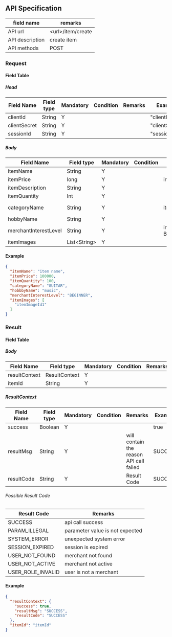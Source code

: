 ## API Specification

| field name      | remarks             |
| --------------- | ------------------- |
| API url         | \<url\>/item/create |
| API description | create item         |
| API methods     | POST                |

### Request

#### Field Table

##### Head

| Field Name   | Field type | Mandatory | Condition | Remarks | Example        |
| ------------ | ---------- | --------- | --------- | ------- | -------------- |
| clientId     | String     | Y         |           |         | "clientId"     |
| clientSecret | String     | Y         |           |         | "clientSecret" |
| sessionId    | String     | Y         |           |         | "sessionId"    |

##### Body

| Field Name            | Field type     | Mandatory | Condition | Remarks                                                             | Example        |
| --------------------- | -------------- | --------- | --------- | ------------------------------------------------------------------- | -------------- |
| itemName              | String         | Y         |           |                                                                     | "item name"    |
| itemPrice             | long           | Y         |           | in rupiah                                                           | 100000         |
| itemDescription       | String         | Y         |           |                                                                     |                |
| itemQuantity          | Int            | Y         |           |                                                                     | 10             |
| categoryName          | String         | Y         |           | item category name                                                  | "item category |
| hobbyName             | String         | Y         |           |                                                                     | "music"        |
| merchantInterestLevel | String         | Y         |           | interest level set by merchant<br> BEGINNER,INTERMEDIATE,ENTHUSIAST | "BEGINNER"     |
| itemImages            | List\<String\> | Y         |           |                                                                     |                |

#### Example

```json
{
  "itemName": "item name",
  "itemPrice": 100000,
  "itemQuantity": 100,
  "categoryName": "GUITAR",
  "hobbbyName": "music",
  "merchantInterestLevel": "BEGINNER",
  "itemImages": [
    "itemImageId1"
  ]
}
```

### Result

#### Field Table

##### Body

| Field Name    | Field type    | Mandatory | Condition | Remarks | Example |
| ------------- | ------------- | --------- | --------- | ------- | ------- |
| resultContext | ResultContext | Y         |           |         |         |
| itemId        | String        | Y         |           |         |         |


##### ResultContext

| Field Name | Field type | Mandatory | Condition | Remarks                                 | Example |
| ---------- | ---------- | --------- | --------- | --------------------------------------- | ------- |
| success    | Boolean    | Y         |           |                                         | true    |
| resultMsg  | String     | Y         |           | will contain the reason API call failed | SUCCESS |
| resultCode | String     | Y         |           | Result Code                             | SUCCESS |

###### Possible Result Code

| Result Code       | Remarks                         |
| ----------------- | ------------------------------- |
| SUCCESS           | api call success                |
| PARAM_ILLEGAL     | parameter value is not expected |
| SYSTEM_ERROR      | unexpected system error         |
| SESSION_EXPIRED   | session is expired              |
| USER_NOT_FOUND    | merchant not found              |
| USER_NOT_ACTIVE   | merchant not active             |
| USER_ROLE_INVALID | user is not a merchant          |

#### Example

```json
{
  "resultContext": {
    "success": true,
    "resultMsg": "SUCCESS",
    "resultCode": "SUCCESS"
  },
  "itemId": "itemId"
}
```
